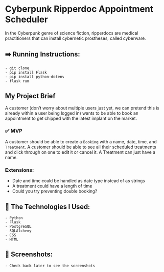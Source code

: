 # Cyberpunk Ripperdoc Appointment Scheduler

In the Cyberpunk genre of science fiction, ripperdocs are medical practitioners that can install cybernetic prostheses, called cyberware.

## :arrow_right: Running Instructions:
	- git clone
	- pip install Flask
	- pip install python-dotenv
	- flask run

## My Project Brief

A customer (don’t worry about multiple users just yet, we can pretend this is already within a user being logged in) wants to be able to book an appointment to get chipped with the latest implant on the market. 


### :white_check_mark: MVP

A customer should be able to create a `Booking` with a name, date, time, and `Treatment`. A customer should be able to see all their scheduled treatments and click through on one to edit it or cancel it. A Treatment can just have a name.

### Extensions:

- Date and time could be handled as date type instead of as strings
- A treatment could have a length of time
- Could you try preventing double booking?

## :wrench: The Technologies I Used:
	- Python
	- Flask
	- PostgreSQL
	- SQLAlchemy
	- CSS
	- HTML
## :camera_flash: Screenshots:
	- Check back later to see the screenshots



